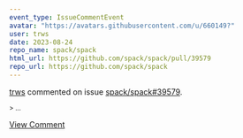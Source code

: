 ```yaml
---
event_type: IssueCommentEvent
avatar: "https://avatars.githubusercontent.com/u/660149?"
user: trws
date: 2023-08-24
repo_name: spack/spack
html_url: https://github.com/spack/spack/pull/39579
repo_url: https://github.com/spack/spack
---
```


<a href='https://github.com/trws' target='_blank'>trws</a> commented on issue <a href='https://github.com/spack/spack/pull/39579' target='_blank'>spack/spack#39579</a>.

<small>> ...</small>

<a href='https://github.com/spack/spack/pull/39579' target='_blank'>View Comment</a>